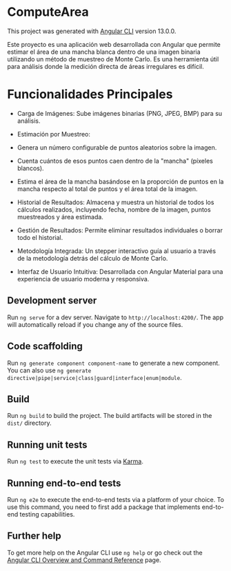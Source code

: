 # ComputeArea

This project was generated with [Angular CLI](https://github.com/angular/angular-cli) version 13.0.0.

Este proyecto es una aplicación web desarrollada con Angular que permite estimar el área de una mancha blanca dentro de una imagen binaria utilizando un método de muestreo de Monte Carlo. Es una herramienta útil para análisis donde la medición directa de áreas irregulares es difícil.

# Funcionalidades Principales
- Carga de Imágenes: Sube imágenes binarias (PNG, JPEG, BMP) para su análisis.
- Estimación por Muestreo:

- Genera un número configurable de puntos aleatorios sobre la imagen.

- Cuenta cuántos de esos puntos caen dentro de la "mancha" (píxeles blancos).

- Estima el área de la mancha basándose en la proporción de puntos en la mancha respecto al total de puntos y el área total de la imagen.

- Historial de Resultados: Almacena y muestra un historial de todos los cálculos realizados, incluyendo fecha, nombre de la imagen, puntos muestreados y área estimada.

- Gestión de Resultados: Permite eliminar resultados individuales o borrar todo el historial.

- Metodología Integrada: Un stepper interactivo guía al usuario a través de la metodología detrás del cálculo de Monte Carlo.

- Interfaz de Usuario Intuitiva: Desarrollada con Angular Material para una experiencia de usuario moderna y responsiva.

## Development server

Run `ng serve` for a dev server. Navigate to `http://localhost:4200/`. The app will automatically reload if you change any of the source files.

## Code scaffolding

Run `ng generate component component-name` to generate a new component. You can also use `ng generate directive|pipe|service|class|guard|interface|enum|module`.

## Build

Run `ng build` to build the project. The build artifacts will be stored in the `dist/` directory.

## Running unit tests

Run `ng test` to execute the unit tests via [Karma](https://karma-runner.github.io).

## Running end-to-end tests

Run `ng e2e` to execute the end-to-end tests via a platform of your choice. To use this command, you need to first add a package that implements end-to-end testing capabilities.

## Further help

To get more help on the Angular CLI use `ng help` or go check out the [Angular CLI Overview and Command Reference](https://angular.io/cli) page.

